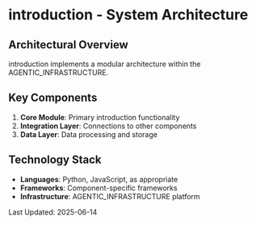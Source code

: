 # introduction - System Architecture

## Architectural Overview

introduction implements a modular architecture within the AGENTIC_INFRASTRUCTURE.

## Key Components

1. **Core Module**: Primary introduction functionality
2. **Integration Layer**: Connections to other components
3. **Data Layer**: Data processing and storage

## Technology Stack

- **Languages**: Python, JavaScript, as appropriate
- **Frameworks**: Component-specific frameworks
- **Infrastructure**: AGENTIC_INFRASTRUCTURE platform

Last Updated: 2025-06-14
